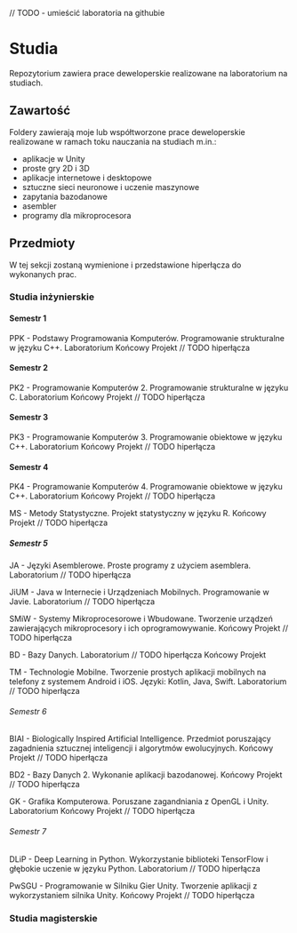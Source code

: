 // TODO - umieścić laboratoria na githubie

# Studia
Repozytorium zawiera prace deweloperskie realizowane na laboratorium na studiach.

## Zawartość

Foldery zawierają moje lub współtworzone prace deweloperskie realizowane w ramach toku nauczania na studiach m.in.:
- aplikacje w Unity
- proste gry 2D i 3D
- aplikacje internetowe i desktopowe
- sztuczne sieci neuronowe i uczenie maszynowe
- zapytania bazodanowe
- asembler
- programy dla mikroprocesora

## Przedmioty

W tej sekcji zostaną wymienione i przedstawione hiperłącza do wykonanych prac.

### Studia inżynierskie

#### Semestr 1

PPK - Podstawy Programowania Komputerów. Programowanie strukturalne w języku C++.
Laboratorium
Końcowy Projekt // TODO hiperłącza

#### Semestr 2

PK2 - Programowanie Komputerów 2. Programowanie strukturalne w języku C.
Laboratorium
Końcowy Projekt // TODO hiperłącza

#### Semestr 3

PK3 - Programowanie Komputerów 3. Programowanie obiektowe w języku C++.
Laboratorium
Końcowy Projekt // TODO hiperłącza

#### Semestr 4

PK4 - Programowanie Komputerów 4. Programowanie obiektowe w języku C++.
Laboratorium
Końcowy Projekt // TODO hiperłącza

MS - Metody Statystyczne. Projekt statystyczny w języku R.
Końcowy Projekt // TODO hiperłącza

##### Semestr 5

JA - Języki Asemblerowe. Proste programy z użyciem asemblera.
Laboratorium // TODO hiperłącza

JiUM - Java w Internecie i Urządzeniach Mobilnych. Programowanie w Javie.
Laboratorium // TODO hiperłącza

SMiW - Systemy Mikroprocesorowe i Wbudowane. Tworzenie urządzeń zawierających mikroprocesory i ich oprogramowywanie.
Końcowy Projekt // TODO hiperłącza

BD - Bazy Danych.
Laboratorium // TODO hiperłącza
Końcowy Projekt

TM - Technologie Mobilne. Tworzenie prostych aplikacji mobilnych na telefony z systemem Android i iOS. Języki: Kotlin, Java, Swift.
Laboratorium // TODO hiperłącza

###### Semestr 6

BIAI - Biologically Inspired Artificial Intelligence. Przedmiot poruszający zagadnienia sztucznej inteligencji i algorytmów ewolucyjnych.
Końcowy Projekt // TODO hiperłącza

BD2 - Bazy Danych 2. Wykonanie aplikacji bazodanowej.
Końcowy Projekt // TODO hiperłącza

GK - Grafika Komputerowa. Poruszane zagandniania z OpenGL i Unity.
Laboratorium
Końcowy Projekt // TODO hiperłącza

###### Semestr 7

DLiP - Deep Learning in Python. Wykorzystanie biblioteki TensorFlow i głębokie uczenie w języku Python.
Laboratorium // TODO hiperłącza

PwSGU - Programowanie w Silniku Gier Unity. Tworzenie aplikacji z wykorzystaniem silnika Unity.
Końcowy Projekt // TODO hiperłącza

### Studia magisterskie



